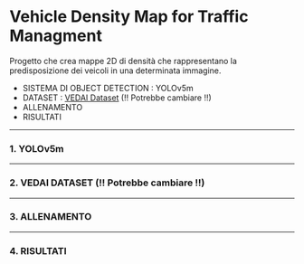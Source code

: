# Vehicle Density Map for Traffic Managment
Progetto che crea mappe 2D di densità che rappresentano la predisposizione dei veicoli in una determinata immagine.
- SISTEMA DI OBJECT DETECTION : YOLOv5m
- DATASET : [VEDAI Dataset](https://downloads.greyc.fr/vedai/) (!! Potrebbe cambiare !!)
- ALLENAMENTO
- RISULTATI
---
### 1. YOLOv5m
---
### 2. VEDAI DATASET (!! Potrebbe cambiare !!)
---
### 3. ALLENAMENTO
---
### 4. RISULTATI


